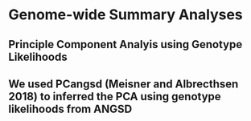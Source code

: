 # Genome-wide Summary Analyses

## Principle Component Analyis using Genotype Likelihoods 
We used PCangsd (Meisner and Albrecthsen 2018) to inferred the PCA using genotype likelihoods from ANGSD 
 - 

